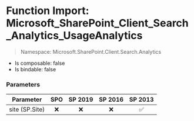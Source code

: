 # Function Import: Microsoft_SharePoint_Client_Search_Analytics_UsageAnalytics

> Namespace: Microsoft.SharePoint.Client.Search.Analytics

- Is composable: false
- Is bindable: false

### Parameters

Parameter | SPO | SP 2019 | SP 2016 | SP 2013
----------|:---:|:-------:|:-------:|:-------:
site (SP.Site) | ❌ | ❌ | ❌ | ✅